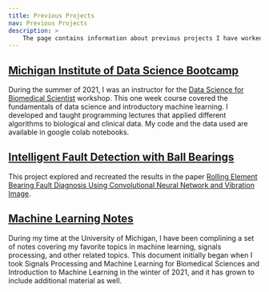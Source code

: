 ```yaml
---
title: Previous Projects
nav: Previous Projects
description: >
    The page contains information about previous projects I have worked on
---
```


## [Michigan Institute of Data Science Bootcamp](https://jpickard1.github.io/content/previous_projects/MIDAS.html)

During the summer of 2021, I was an instructor for the [Data Science for Biomedical Scientist](https://midas.umich.edu/data-science-for-biomedical-scientists/) workshop. This one week course covered the fundamentals of data science and introductory machine learning. I developed and taught programming lectures that applied different algorithms to biological and clinical data. My code and the data used are available in google colab notebooks.

## [Intelligent Fault Detection with Ball Bearings](https://jpickard1.github.io/content/previous_projects/Ball_Bearings_and_Vibration_Images.pdf)

This project explored and recreated the results in the paper [Rolling Element Bearing Fault Diagnosis Using Convolutional Neural Network and Vibration Image](https://www.sciencedirect.com/science/article/abs/pii/S1389041717303261).

## [Machine Learning Notes](https://www.overleaf.com/read/mtqnnjcbxtsk)

During my time at the University of Michigan, I have been complining a set of notes covering my favorite topics in machine learning, signals processing, and other related topics. This document initially began when I took Signals Processing and Machine Learning for Biomedical Sciences and Introduction to Machine Learning in the winter of 2021, and it has grown to include additional material as well.
